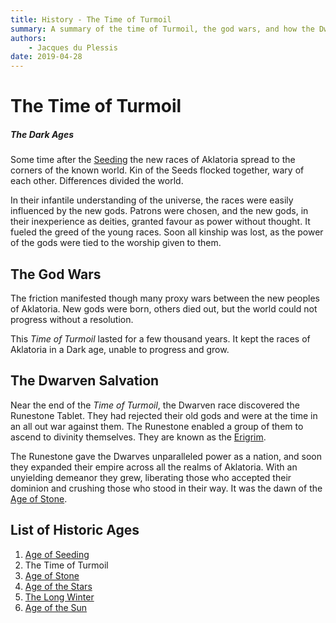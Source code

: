 ```yaml
---
title: History - The Time of Turmoil
summary: A summary of the time of Turmoil, the god wars, and how the Dwarves came to dominate.
authors:
    - Jacques du Plessis
date: 2019-04-28
---
```

# The Time of Turmoil
##### The Dark Ages
Some time after the [Seeding](/history/ages/age_of_seeding) the new races of Aklatoria spread to the corners of the known world.  Kin of the Seeds flocked together, wary of each other.  Differences divided the world.

In their infantile understanding of the universe, the races were easily influenced by the new gods.  Patrons were chosen, and the new gods, in their inexperience as deities, granted favour as power without thought.  It fueled the greed of the young races.  Soon all kinship was lost, as the power of the gods were tied to the worship given to them.

## The God Wars
The friction manifested though many proxy wars between the new peoples of Aklatoria.  New gods were born, others died out, but the world could not progress without a resolution.

This _Time of Turmoil_ lasted for a few thousand years. It kept the races of Aklatoria in a Dark age, unable to progress and grow.

## The Dwarven Salvation
Near the end of the _Time of Turmoil_, the Dwarven race discovered the Runestone Tablet.  They had rejected their old gods and were at the time in an all out war against them.  The Runestone enabled a group of them to ascend to divinity themselves.  They are known as the [Erigrim](/religion/deities/erigrim).

The Runestone gave the Dwarves unparalleled power as a nation, and soon they expanded their empire across all the realms of Aklatoria.  With an unyielding demeanor they grew, liberating those who accepted their dominion and crushing those who stood in their way.  It was the dawn of the [Age of Stone](/history/ages/age_of_stone).

## List of Historic Ages
1. [Age of Seeding](/history/ages/age_of_seeding)
2. The Time of Turmoil
3. [Age of Stone](/history/ages/age_of_stone)
4. [Age of the Stars](/history/ages/age_of_the_stars)
5. [The Long Winter](/history/ages/long_winter)
6. [Age of the Sun](/history/ages/age_of_the_sun)